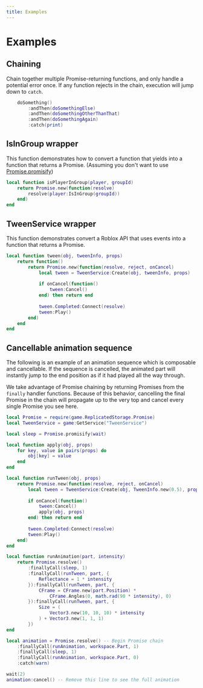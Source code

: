 ```yaml
---
title: Examples
---
```


# Examples

## Chaining

Chain together multiple Promise-returning functions, and only handle a potential error once. If any function rejects in the chain, execution will jump down to `catch`.

```lua
	doSomething()
		:andThen(doSomethingElse)
		:andThen(doSomethingOtherThanThat)
		:andThen(doSomethingAgain)
		:catch(print)
```

## IsInGroup wrapper

This function demonstrates how to convert a function that yields into a function that returns a Promise. (Assuming you don't want to use [Promise.promisify](/api/Promise#promisify))

```lua
local function isPlayerInGroup(player, groupId)
	return Promise.new(function(resolve)
		resolve(player:IsInGroup(groupId))
	end)
end
```

## TweenService wrapper

This function demonstrates convert a Roblox API that uses events into a function that returns a Promise.

```lua
local function tween(obj, tweenInfo, props)
	return function()
		return Promise.new(function(resolve, reject, onCancel)
			local tween = TweenService:Create(obj, tweenInfo, props)
			
			if onCancel(function()
				tween:Cancel()
			end) then return end
			
			tween.Completed:Connect(resolve)
			tween:Play()
		end)
	end
end
```

## Cancellable animation sequence
The following is an example of an animation sequence which is composable and cancellable. If the sequence is cancelled, the animated part will instantly jump to the end position as if it had played all the way through.

We take advantage of Promise chaining by returning Promises from the `finally` handler functions. Because of this behavior, cancelling the final Promise in the chain will propagate up to the very top and cancel every single Promise you see here.

```lua
local Promise = require(game.ReplicatedStorage.Promise)
local TweenService = game:GetService("TweenService")

local sleep = Promise.promisify(wait)

local function apply(obj, props)
	for key, value in pairs(props) do
		obj[key] = value
	end
end

local function runTween(obj, props)
	return Promise.new(function(resolve, reject, onCancel)
		local tween = TweenService:Create(obj, TweenInfo.new(0.5), props)
		
		if onCancel(function()
			tween:Cancel()
			apply(obj, props)
		end) then return end
		
		tween.Completed:Connect(resolve)
		tween:Play()
	end)
end

local function runAnimation(part, intensity)
	return Promise.resolve()
		:finallyCall(sleep, 1)
		:finallyCall(runTween, part, {
			Reflectance = 1 * intensity
		}):finallyCall(runTween, part, {
			CFrame = CFrame.new(part.Position) *
				CFrame.Angles(0, math.rad(90 * intensity), 0)
		}):finallyCall(runTween, part, {
			Size = (
				Vector3.new(10, 10, 10) * intensity
			) + Vector3.new(1, 1, 1)
		})
end

local animation = Promise.resolve() -- Begin Promise chain
	:finallyCall(runAnimation, workspace.Part, 1)
	:finallyCall(sleep, 1)
	:finallyCall(runAnimation, workspace.Part, 0)
	:catch(warn)

wait(2)
animation:cancel() -- Remove this line to see the full animation
```